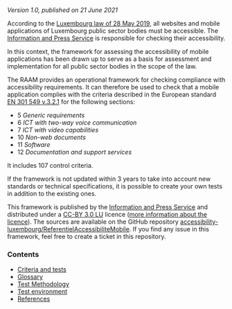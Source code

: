 *Version 1.0, published on 21 June 2021*

According to the [Luxembourg law of 28 May 2019](http://legilux.public.lu/eli/etat/leg/loi/2019/05/28/a373/jo), all websites and mobile applications of Luxembourg public sector bodies must be accessible. The [Information and Press Service](https://sip.gouvernement.lu/) is responsible for checking their accessibility.

In this context, the framework for assessing the accessibility of mobile applications has been drawn up to serve as a basis for assessment and implementation for all public sector bodies in the scope of the law.

The RAAM provides an operational framework for checking compliance with accessibility requirements. It can therefore be used to check that a mobile application complies with the criteria described in the European standard [EN 301 549 v.3.2.1](https://www.etsi.org/deliver/etsi_en/301500_301599/301549/03.02.01_60/en_301549v030201p.pdf) for the following sections: 

- 5 *Generic requirements*
- 6 *ICT with two-way voice communication*
- 7 *ICT with video capabilities*
- 10 *Non-web documents*
- 11 *Software*
- 12 *Documentation and support services*

It includes 107 control criteria. 

If the framework is not updated within 3 years to take into account new standards or technical specifications, it is possible to create your own tests in addition to the existing ones.

This framework is published by the [Information and Press Service](https://sip.gouvernement.lu/) and distributed under a [CC-BY 3.0 LU](https://creativecommons.org/licenses/by/3.0/lu/) licence ([more information about the licence](../licence.md)). The sources are available on the GitHub repository [accessibility-luxembourg/ReferentielAccessibiliteMobile](https://github.com/accessibility-luxembourg/ReferentielAccessibiliteMobile).
If you find any issue in this framework, feel free to create a ticket in this repository.


### Contents

- [Criteria and tests](referentiel-technique.md)
- [Glossary](glossaire.md)
- [Test Methodology](methodologie.md)
- [Test environment](environnement.md)
- [References](references.md)

